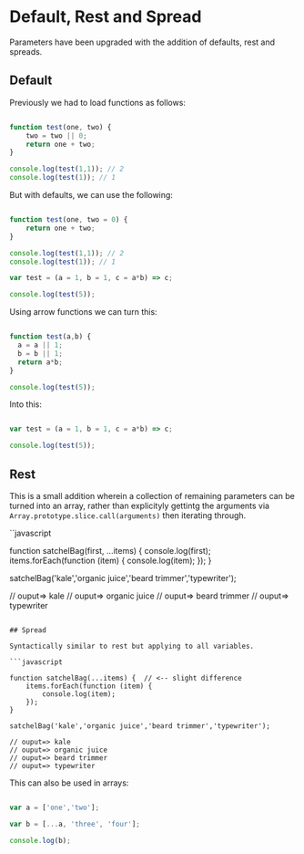 # Default, Rest and Spread

Parameters have been upgraded with the addition of defaults, rest and spreads.

## Default

Previously we had to load functions as follows:

```javascript

function test(one, two) {
	two = two || 0;
	return one + two;
}

console.log(test(1,1)); // 2
console.log(test(1)); // 1

```

But with defaults, we can use the following:

```javascript

function test(one, two = 0) {
	return one + two;
}

console.log(test(1,1)); // 2
console.log(test(1)); // 1

var test = (a = 1, b = 1, c = a*b) => c;

console.log(test(5));

```

Using arrow functions we can turn this:

```javascript

function test(a,b) {
  a = a || 1;
  b = b || 1;
  return a*b;
}

console.log(test(5));

```

Into this:

```javascript

var test = (a = 1, b = 1, c = a*b) => c;

console.log(test(5));

```

## Rest

This is a small addition wherein a collection of remaining parameters can be turned into an array, rather than explicityly gettintg the arguments via `Array.prototype.slice.call(arguments)` then iterating through.

``javascript

function satchelBag(first, ...items) {
	console.log(first);
	items.forEach(function (item) {
		console.log(item);
	});
}

satchelBag('kale','organic juice','beard trimmer','typewriter');

// ouput=> kale
// ouput=> organic juice
// ouput=> beard trimmer
// ouput=> typewriter

```

## Spread

Syntactically similar to rest but applying to all variables.

```javascript

function satchelBag(...items) {  // <-- slight difference
	items.forEach(function (item) {
		console.log(item);
	});
}

satchelBag('kale','organic juice','beard trimmer','typewriter');

// ouput=> kale
// ouput=> organic juice
// ouput=> beard trimmer
// ouput=> typewriter

```

This can also be used in arrays:

```javascript

var a = ['one','two'];

var b = [...a, 'three', 'four'];

console.log(b);

```